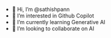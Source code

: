 - 👋 Hi, I’m @sathishpann
- 👀 I’m interested in Github Copilot
- 🌱 I’m currently learning Generative AI
- 💞️ I’m looking to collaborate on AI

<!---
sathishpann/sathishpann is a ✨ special ✨ repository because its `README.md` (this file) appears on your GitHub profile.
You can click the Preview link to take a look at your changes.
--->
